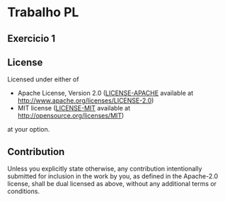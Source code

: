 # Trabalho PL

## Exercicio 1

## License

Licensed under either of

 * Apache License, Version 2.0
   ([LICENSE-APACHE](../LICENSE-APACHE) available at http://www.apache.org/licenses/LICENSE-2.0)
 * MIT license
   ([LICENSE-MIT](../LICENSE-MIT) available at http://opensource.org/licenses/MIT)

at your option.

## Contribution

Unless you explicitly state otherwise, any contribution intentionally submitted
for inclusion in the work by you, as defined in the Apache-2.0 license, shall be
dual licensed as above, without any additional terms or conditions.

